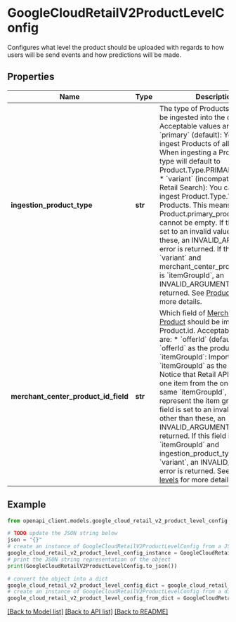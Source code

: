 # GoogleCloudRetailV2ProductLevelConfig

Configures what level the product should be uploaded with regards to how users will be send events and how predictions will be made.

## Properties

Name | Type | Description | Notes
------------ | ------------- | ------------- | -------------
**ingestion_product_type** | **str** | The type of Products allowed to be ingested into the catalog. Acceptable values are: * &#x60;primary&#x60; (default): You can ingest Products of all types. When ingesting a Product, its type will default to Product.Type.PRIMARY if unset. * &#x60;variant&#x60; (incompatible with Retail Search): You can only ingest Product.Type.VARIANT Products. This means Product.primary_product_id cannot be empty. If this field is set to an invalid value other than these, an INVALID_ARGUMENT error is returned. If this field is &#x60;variant&#x60; and merchant_center_product_id_field is &#x60;itemGroupId&#x60;, an INVALID_ARGUMENT error is returned. See [Product levels](https://cloud.google.com/retail/docs/catalog#product-levels) for more details. | [optional] 
**merchant_center_product_id_field** | **str** | Which field of [Merchant Center Product](/bigquery-transfer/docs/merchant-center-products-schema) should be imported as Product.id. Acceptable values are: * &#x60;offerId&#x60; (default): Import &#x60;offerId&#x60; as the product ID. * &#x60;itemGroupId&#x60;: Import &#x60;itemGroupId&#x60; as the product ID. Notice that Retail API will choose one item from the ones with the same &#x60;itemGroupId&#x60;, and use it to represent the item group. If this field is set to an invalid value other than these, an INVALID_ARGUMENT error is returned. If this field is &#x60;itemGroupId&#x60; and ingestion_product_type is &#x60;variant&#x60;, an INVALID_ARGUMENT error is returned. See [Product levels](https://cloud.google.com/retail/docs/catalog#product-levels) for more details. | [optional] 

## Example

```python
from openapi_client.models.google_cloud_retail_v2_product_level_config import GoogleCloudRetailV2ProductLevelConfig

# TODO update the JSON string below
json = "{}"
# create an instance of GoogleCloudRetailV2ProductLevelConfig from a JSON string
google_cloud_retail_v2_product_level_config_instance = GoogleCloudRetailV2ProductLevelConfig.from_json(json)
# print the JSON string representation of the object
print(GoogleCloudRetailV2ProductLevelConfig.to_json())

# convert the object into a dict
google_cloud_retail_v2_product_level_config_dict = google_cloud_retail_v2_product_level_config_instance.to_dict()
# create an instance of GoogleCloudRetailV2ProductLevelConfig from a dict
google_cloud_retail_v2_product_level_config_from_dict = GoogleCloudRetailV2ProductLevelConfig.from_dict(google_cloud_retail_v2_product_level_config_dict)
```
[[Back to Model list]](../README.md#documentation-for-models) [[Back to API list]](../README.md#documentation-for-api-endpoints) [[Back to README]](../README.md)


